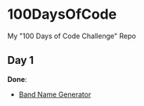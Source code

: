 # 100DaysOfCode

My "100 Days of Code Challenge" Repo

## Day 1

**Done**: 
- [Band Name Generator](https://github.com/ozor/python3-projects/tree/master/band-name-generator)